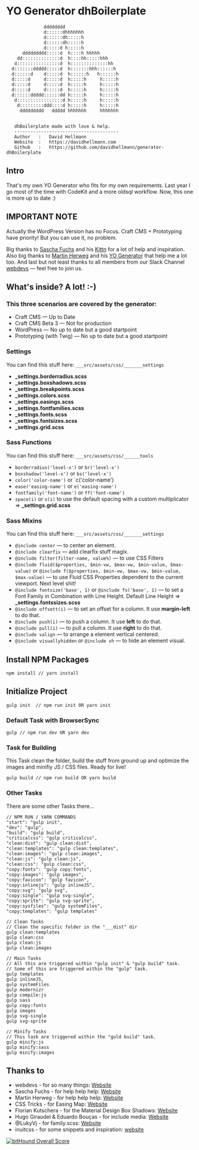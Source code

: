 # YO Generator dhBoilerplate

```
              dddddddd
              d::::::dhhhhhhh
              d::::::dh:::::h
              d::::::dh:::::h
              d:::::d h:::::h
      ddddddddd:::::d  h::::h hhhhh
    dd::::::::::::::d  h::::hh:::::hhh
   d::::::::::::::::d  h::::::::::::::hh
  d:::::::ddddd:::::d  h:::::::hhh::::::h
  d::::::d    d:::::d  h::::::h   h::::::h
  d:::::d     d:::::d  h:::::h     h:::::h
  d:::::d     d:::::d  h:::::h     h:::::h
  d:::::d     d:::::d  h:::::h     h:::::h
  d::::::ddddd::::::dd h:::::h     h:::::h
   d:::::::::::::::::d h:::::h     h:::::h
    d:::::::::ddd::::d h:::::h     h:::::h
     ddddddddd   ddddd hhhhhhh     hhhhhhh


   dhBoilerplate made with love & help.
   ---------------------------------------
   Author   :   David Hellmann
   Website  :   https://davidhellmann.com
   Github   :   https://github.com/davidhellmann/generator-dhBoilerplate
```


## Intro
That's my own YO Generator who fits for my own requirements.
Last year I go most of the time with CodeKit and a more oldsql workflow.
Now, this one is more up to date :)

## IMPORTANT NOTE
Actually the WordPress Version has no Focus. Craft CMS + Prototyping have priority! But you can use it, no problem.

Big thanks to [Sascha Fuchs](https://github.com/gisu) and his [Kittn](http://kittn.de/) for a lot of help and inspiration.
Also big thanks to [Martin Herweg](https://github.com/martinherweg) and his [YO Generator](https://www.npmjs.com/package/generator-mh-boilerplate) that help me a lot too.
And last but not least thanks to all members from our Slack Channel [webdevs](http://webdevs.xyz/) — feel free to join us.


## What's inside? A lot! :-)
### This three scenarios are covered by the generator:
- Craft CMS — Up to Date
- Craft CMS Beta 3 — Not for production
- WordPress — No up to date but a good startpoint
- Prototyping (with Twig) — No up to date but a good startpoint

### Settings
You can find this stuff here: `___src/assets/css/_______settings`

- **_settings.borderradius.scss**
- **_settings.boxshadows.scss**
- **_settings.breakpoints.scss**
- **_settings.colors.scss**
- **_settings.easings.scss**
- **_settings.fontfamilies.scss**
- **_settings.fonts.scss**
- **_settings.fontsizes.scss**
- **_settings.grid.scss**


### Sass Functions
You can find this stuff here: `___src/assets/css/______tools`

- `borderradius('level-x')` or `br('level-x')`
- `boxshadow('level-x')` or `bs('level-x')`
- `color('color-name')` or `c('color-name')
- `ease('easing-name')` or `e('easing-name')`
- `fontfamily('font-name')` or `ff('font-name')`
- `space(i)` or `s(i)` to use the default spacing with a custom multiplicator => **_settings.grid.scss**


### Sass Mixins
You can find this stuff here: `___src/assets/css/_______settings`

- `@include center` — to center an element.
- `@include clearfix` — add clearfix stuff magix.
- `@include filter(filter-name, value%)` — to use CSS Filters
- `@include fluid($properties, $min-vw, $max-vw, $min-value, $max-value)` or `@include f($properties, $min-vw, $max-vw, $min-value, $max-value)` — to use Fluid CSS Properties dependent to the current viewport. Next level shit!
- `@include fontsize('base', 1)` or `@include fs('base', 1)` — to set a Font Family in Combination with Line Height. Default Line Height => **_settings.fontssizes.scss**
- `@include offsett(i)` — to set an offset for a column. It use **margin-left** to do that.
- `@include push(i)` — to push a column. It use **left** to do that.
- `@include pull(i)` — to pull a column. It use **right** to do that.
- `@include valign` — to arrange a element vertical centered.
- `@include visuallyhidden` or `@include vh` — to hide an element visual.


## Install NPM Packages
```
npm install // yarn install
```


## Initialize Project
```
gulp init  // npm run init OR yarn init
```


### Default Task with BrowserSync
```
gulp // npm run dev OR yarn dev
```


### Task for Building
This Task clean the folder, build the stuff from ground up and optimize the images and minifiy JS / CSS files. Ready for live!

```
gulp build // npm run build OR yarn build
```


### Other Tasks
There are some other Tasks there…

```
// NPM RUN / YARN COMMANDS
"start": "gulp init",
"dev": "gulp",
"build": "gulp build",
"criticalcss": "gulp criticalcss",
"clean:dist": "gulp clean:dist",
"clean:templates": "gulp clean:templates",
"clean:images": "gulp clean:images",
"clean:js": "gulp clean:js",
"clean:css": "gulp clean:css",
"copy:fonts": "gulp copy:fonts",
"copy:images": "gulp images",
"copy:favicon": "gulp favicon",
"copy:inlinejs": "gulp inlineJS",
"copy:svg": "gulp svg",
"copy:single": "gulp svg-single",
"copy:sprite": "gulp svg-sprite",
"copy:sysfiles": "gulp systemFiles",
"copy:templates": "gulp templates"
```

```
// Clean Tasks
// Clean the specific folder in the "___dist" dir
gulp clean:templates
gulp clean:css
gulp clean:js
gulp clean:images
```

```
// Main Tasks
// All this are triggered within "gulp init" & "gulp build" task.
// Some of this are triggered within the "gulp" task.
gulp templates
gulp inlineJS,
gulp systemFiles
gulp modernizr
gulp compile:js
gulp sass
gulp copy:fonts
gulp images
gulp svg-single
gulp svg-sprite
```

```
// Minify Tasks
// This task are triggered within the "guld build" task.
gulp minify:js
gulp minify:sass
gulp minify:images
```


## Thanks to
- webdevs - for so many things: [Website](http://webdevs.xyz)
- Sascha Fuchs - for help help help: [Website](https://github.com/gisu)
- Martin Herweg - for help help help: [Website](https://github.com/martinherweg)
- CSS Tricks -  for Easing Map: [Website](https://css-tricks.com/snippets/sass/easing-map-get-function/)
- Florian Kutschera - for the Material Design Box Shadows: [Website](https://medium.com/@Florian/freebie-google-material-design-shadow-helper-2a0501295a2d#.f1fz5ac2o)
- Hugo Giraudel & Eduardo Bouças - for include media: [Website](http://include-media.com/)
- @LukyVj - for family.scss: [Website](http://lukyvj.github.io/family.scss/)
- inuitcss - for some snippets and inspiration: [website](https://github.com/inuitcss/inuitcss)

[![bitHound Overall Score](https://www.bithound.io/github/davidhellmann/generator-dhBoilerplate/badges/score.svg)](https://www.bithound.io/github/davidhellmann/generator-dhBoilerplate)
